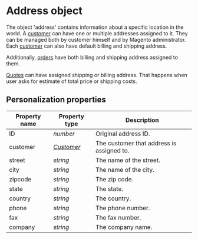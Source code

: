 # Address object

The object 'address' contains information about a specific location in the world. A [customer](copernica-docs:MarketingSuite/magento-integration/object/customer)
can have one or multiple addresses assigned to it. They can be managed both by customer 
himself and by Magento administrator. Each [customer](copernica-docs:MarketingSuite/magento-integration/object/customer)
can also have default billing and shipping address.

Additionally, [orders](copernica-docs:MarketingSuite/magento-integration/object/order) 
have both billing and shipping address assigned to them. 

[Quotes](copernica-docs:MarketingSuite/magento-integration/object/quotes) can 
have assigned shipping or billing address. That happens when user asks for estimate
of total price or shipping costs. 

## Personalization properties

| Property name   | Property type                                                                   | Description                               |
|-----------------|---------------------------------------------------------------------------------|-------------------------------------------|
| ID              | _number_                                                                        | Original address ID.                      |
| customer        | _[Customer](copernica-docs:MarketingSuite/magento-integration/object/customer)_ | The customer that address is assigned to. |
| street          | _string_                                                                        | The name of the street.                   |
| city            | _string_                                                                        | The name of the city.                     |
| zipcode         | _string_                                                                        | The zip code.                             |
| state           | _string_                                                                        | The state.                                |
| country         | _string_                                                                        | The country.                              |
| phone           | _string_                                                                        | The phone number.                         |
| fax             | _string_                                                                        | The fax number.                           |
| company         | _string_                                                                        | The company name.                         |
